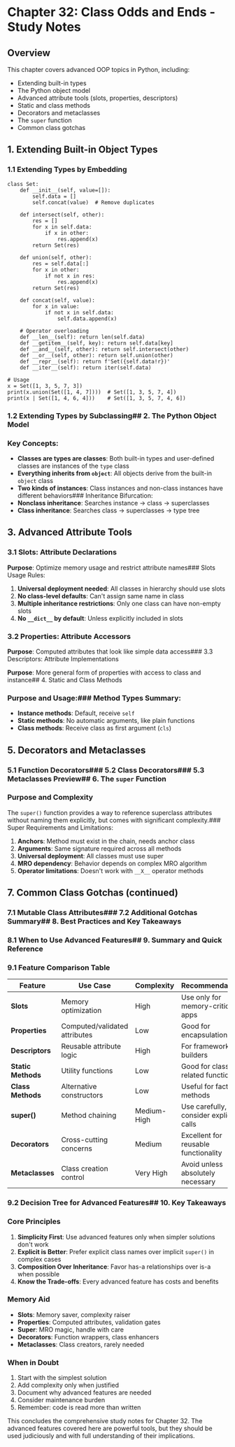# Chapter 32: Class Odds and Ends - Study Notes

## Overview
This chapter covers advanced OOP topics in Python, including:
- Extending built-in types
- The Python object model
- Advanced attribute tools (slots, properties, descriptors)
- Static and class methods
- Decorators and metaclasses
- The `super` function
- Common class gotchas

## 1. Extending Built-in Object Types

### 1.1 Extending Types by Embedding
```
class Set:
    def __init__(self, value=[]):
        self.data = []
        self.concat(value)  # Remove duplicates
    
    def intersect(self, other):
        res = []
        for x in self.data:
            if x in other:
                res.append(x)
        return Set(res)
    
    def union(self, other):
        res = self.data[:]
        for x in other:
            if not x in res:
                res.append(x)
        return Set(res)
    
    def concat(self, value):
        for x in value:
            if not x in self.data:
                self.data.append(x)
    
    # Operator overloading
    def __len__(self): return len(self.data)
    def __getitem__(self, key): return self.data[key]
    def __and__(self, other): return self.intersect(other)
    def __or__(self, other): return self.union(other)
    def __repr__(self): return f'Set({self.data!r})'
    def __iter__(self): return iter(self.data)

# Usage
x = Set([1, 3, 5, 7, 3])
print(x.union(Set([1, 4, 7])))  # Set([1, 3, 5, 7, 4])
print(x | Set([1, 4, 6, 4]))    # Set([1, 3, 5, 7, 4, 6])
```
### 1.2 Extending Types by Subclassing## 2. The Python Object Model

### Key Concepts:
- **Classes are types are classes**: Both built-in types and user-defined classes are instances of the `type` class
- **Everything inherits from `object`**: All objects derive from the built-in `object` class
- **Two kinds of instances**: Class instances and non-class instances have different behaviors### Inheritance Bifurcation:
- **Nonclass inheritance**: Searches instance → class → superclasses
- **Class inheritance**: Searches class → superclasses → type tree

## 3. Advanced Attribute Tools

### 3.1 Slots: Attribute Declarations

**Purpose**: Optimize memory usage and restrict attribute names### Slots Usage Rules:
1. **Universal deployment needed**: All classes in hierarchy should use slots
2. **No class-level defaults**: Can't assign same name in class
3. **Multiple inheritance restrictions**: Only one class can have non-empty slots
4. **No `__dict__` by default**: Unless explicitly included in slots

### 3.2 Properties: Attribute Accessors

**Purpose**: Computed attributes that look like simple data access### 3.3 Descriptors: Attribute Implementations

**Purpose**: More general form of properties with access to class and instance## 4. Static and Class Methods

### Purpose and Usage:### Method Types Summary:
- **Instance methods**: Default, receive `self`
- **Static methods**: No automatic arguments, like plain functions
- **Class methods**: Receive class as first argument (`cls`)

## 5. Decorators and Metaclasses

### 5.1 Function Decorators### 5.2 Class Decorators### 5.3 Metaclasses Preview## 6. The `super` Function

### Purpose and Complexity

The `super()` function provides a way to reference superclass attributes without naming them explicitly, but comes with significant complexity.### Super Requirements and Limitations:

1. **Anchors**: Method must exist in the chain, needs anchor class
2. **Arguments**: Same signature required across all methods
3. **Universal deployment**: All classes must use super
4. **MRO dependency**: Behavior depends on complex MRO algorithm
5. **Operator limitations**: Doesn't work with `__X__` operator methods








## 7. Common Class Gotchas (continued)

### 7.1 Mutable Class Attributes### 7.2 Additional Gotchas Summary## 8. Best Practices and Key Takeaways

### 8.1 When to Use Advanced Features## 9. Summary and Quick Reference

### 9.1 Feature Comparison Table

| Feature | Use Case | Complexity | Recommendation |
|---------|----------|------------|----------------|
| **Slots** | Memory optimization | High | Use only for memory-critical apps |
| **Properties** | Computed/validated attributes | Low | Good for encapsulation |
| **Descriptors** | Reusable attribute logic | High | For framework builders |
| **Static Methods** | Utility functions | Low | Good for class-related functions |
| **Class Methods** | Alternative constructors | Low | Useful for factory methods |
| **super()** | Method chaining | Medium-High | Use carefully, consider explicit calls |
| **Decorators** | Cross-cutting concerns | Medium | Excellent for reusable functionality |
| **Metaclasses** | Class creation control | Very High | Avoid unless absolutely necessary |

### 9.2 Decision Tree for Advanced Features## 10. Key Takeaways

### Core Principles
1. **Simplicity First**: Use advanced features only when simpler solutions don't work
2. **Explicit is Better**: Prefer explicit class names over implicit `super()` in complex cases
3. **Composition Over Inheritance**: Favor has-a relationships over is-a when possible
4. **Know the Trade-offs**: Every advanced feature has costs and benefits

### Memory Aid
- **Slots**: Memory saver, complexity raiser
- **Properties**: Computed attributes, validation gates  
- **Super**: MRO magic, handle with care
- **Decorators**: Function wrappers, class enhancers
- **Metaclasses**: Class creators, rarely needed

### When in Doubt
1. Start with the simplest solution
2. Add complexity only when justified
3. Document why advanced features are needed
4. Consider maintenance burden
5. Remember: code is read more than written

This concludes the comprehensive study notes for Chapter 32. The advanced features covered here are powerful tools, but they should be used judiciously and with full understanding of their implications.